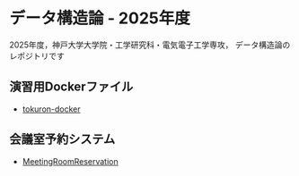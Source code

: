 # データ構造論 - 2025年度

2025年度，神戸大学大学院・工学研究科・電気電子工学専攻，
データ構造論のレポジトリです

## 演習用Dockerファイル
- [tokuron-docker](./tokuron-docker/README.md)

## 会議室予約システム
- [MeetingRoomReservation](./MeetingRoomReservation/README.md)







